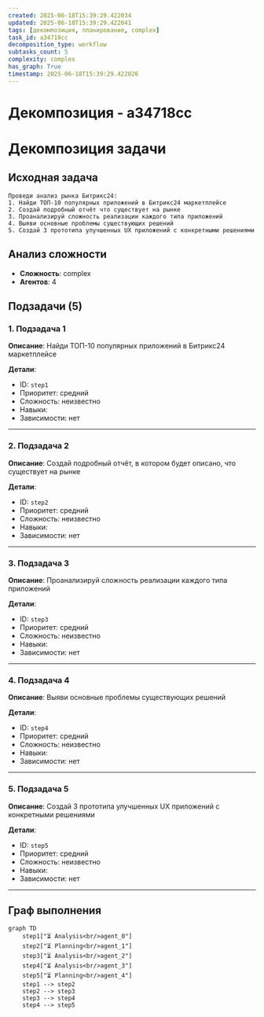 ```yaml
---
created: 2025-06-18T15:39:29.422034
updated: 2025-06-18T15:39:29.422041
tags: [декомпозиция, планирование, complex]
task_id: a34718cc
decomposition_type: workflow
subtasks_count: 5
complexity: complex
has_graph: True
timestamp: 2025-06-18T15:39:29.422026
---
```


# Декомпозиция - a34718cc

# Декомпозиция задачи

## Исходная задача

    Проведи анализ рынка Битрикс24:
    1. Найди ТОП-10 популярных приложений в Битрикс24 маркетплейсе
    2. Создай подробный отчёт что существует на рынке
    3. Проанализируй сложность реализации каждого типа приложений
    4. Выяви основные проблемы существующих решений
    5. Создай 3 прототипа улучшенных UX приложений с конкретными решениями
    

## Анализ сложности
- **Сложность**: complex
- **Агентов**: 4

## Подзадачи (5)

### 1. Подзадача 1

**Описание**: Найди ТОП-10 популярных приложений в Битрикс24 маркетплейсе

**Детали**:
- ID: `step1`
- Приоритет: средний
- Сложность: неизвестно
- Навыки: 
- Зависимости: нет

---

### 2. Подзадача 2

**Описание**: Создай подробный отчёт, в котором будет описано, что существует на рынке

**Детали**:
- ID: `step2`
- Приоритет: средний
- Сложность: неизвестно
- Навыки: 
- Зависимости: нет

---

### 3. Подзадача 3

**Описание**: Проанализируй сложность реализации каждого типа приложений

**Детали**:
- ID: `step3`
- Приоритет: средний
- Сложность: неизвестно
- Навыки: 
- Зависимости: нет

---

### 4. Подзадача 4

**Описание**: Выяви основные проблемы существующих решений

**Детали**:
- ID: `step4`
- Приоритет: средний
- Сложность: неизвестно
- Навыки: 
- Зависимости: нет

---

### 5. Подзадача 5

**Описание**: Создай 3 прототипа улучшенных UX приложений с конкретными решениями

**Детали**:
- ID: `step5`
- Приоритет: средний
- Сложность: неизвестно
- Навыки: 
- Зависимости: нет

---

## Граф выполнения

```mermaid
graph TD
    step1["⏳ Analysis<br/>agent_0"]
    step2["⏳ Planning<br/>agent_1"]
    step3["⏳ Analysis<br/>agent_2"]
    step4["⏳ Analysis<br/>agent_3"]
    step5["⏳ Planning<br/>agent_4"]
    step1 --> step2
    step2 --> step3
    step3 --> step4
    step4 --> step5
```

